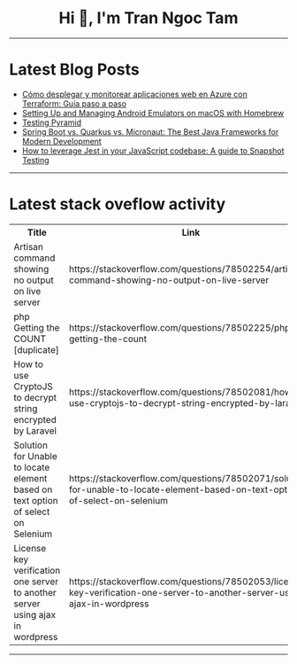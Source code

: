 <h1 align="center">Hi 👋, I'm Tran Ngoc Tam</h1>

---

# Latest Blog Posts 
<!-- BLOG-POST-LIST:START -->
- [Cómo desplegar y monitorear aplicaciones web en Azure con Terraform: Guía paso a paso](https://dev.to/danieljsaldana/como-desplegar-y-monitorear-aplicaciones-web-en-azure-con-terraform-guia-paso-a-paso-22b8)
- [Setting Up and Managing Android Emulators on macOS with Homebrew](https://dev.to/mochafreddo/setting-up-and-managing-android-emulators-on-macos-with-homebrew-3fg0)
- [Testing Pyramid](https://dev.to/st1p3kolovrat/testing-pyramid-2bj0)
- [Spring Boot vs. Quarkus vs. Micronaut: The Best Java Frameworks for Modern Development](https://dev.to/nikhilxd/spring-boot-vs-quarkus-vs-micronaut-the-best-java-frameworks-for-modern-development-5ccd)
- [How to leverage Jest in your JavaScript codebase: A guide to Snapshot Testing](https://dev.to/devmirx/how-to-leverage-jest-in-your-javascript-codebase-a-guide-to-snapshot-testing-p5k)
<!-- BLOG-POST-LIST:END -->

---

# Latest stack oveflow activity
<table>
  <tr><th>Title</th><th>Link</th></tr>
  <!-- STACKOVERFLOW:START --><tr><td>Artisan command showing no output on live server</td><td>https://stackoverflow.com/questions/78502254/artisan-command-showing-no-output-on-live-server</td></tr><tr><td>php Getting the COUNT [duplicate]</td><td>https://stackoverflow.com/questions/78502225/php-getting-the-count</td></tr><tr><td>How to use CryptoJS to decrypt string encrypted by Laravel</td><td>https://stackoverflow.com/questions/78502081/how-to-use-cryptojs-to-decrypt-string-encrypted-by-laravel</td></tr><tr><td>Solution for Unable to locate element based on text option of select on Selenium</td><td>https://stackoverflow.com/questions/78502071/solution-for-unable-to-locate-element-based-on-text-option-of-select-on-selenium</td></tr><tr><td>License key verification one server to another server using ajax in wordpress</td><td>https://stackoverflow.com/questions/78502053/license-key-verification-one-server-to-another-server-using-ajax-in-wordpress</td></tr><!-- STACKOVERFLOW:END -->
</table>

---


